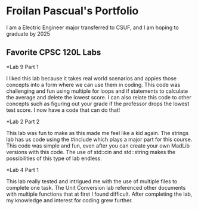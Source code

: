 # Froilan Pascual's Portfolio

I am a Electric Engineer major transferred to CSUF, and I am hoping to graduate by 2025

## Favorite CPSC 120L Labs
*Lab 9 Part 1

  I liked this lab because it takes real world scenarios and appies those concepts into a form where we can use them in coding. This code was challenging and fun using multiple for loops and if statements to calculate the average and delete the lowest score. I can also relate this code to other concepts such as figuring out your grade if the professor drops the lowest test score. I now have a code that can do that!

*Lab 2 Part 2

  This lab was fun to make as this made me feel like a kid again. The strings lab has us code using the #include <string> which plays a major part for this course. This code was simple and fun, even after you can create your own MadLib versions with this code. The use of std::cin and std::string makes the possibilities of this type of lab endless.

*Lab 4 Part 1

  This lab really tested and intrigued me with the use of multiple files to complete one task. The Unit Conversion lab referenced other documents with multiple functions that at first I found difficult. After completing the lab, my knowledge and interest for coding grew further. 
